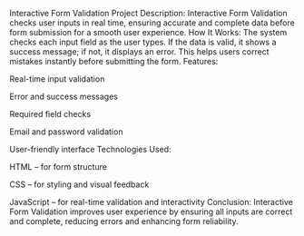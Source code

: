 Interactive Form Validation
Project Description:
Interactive Form Validation checks user inputs in real time, ensuring accurate and complete data before form submission for a smooth user experience.
How It Works:
The system checks each input field as the user types. If the data is valid, it shows a success message; if not, it displays an error. This helps users correct mistakes instantly before submitting the form.
Features:

Real-time input validation

Error and success messages

Required field checks

Email and password validation

User-friendly interface
Technologies Used:

HTML – for form structure

CSS – for styling and visual feedback

JavaScript – for real-time validation and interactivity
Conclusion:
Interactive Form Validation improves user experience by ensuring all inputs are correct and complete, reducing errors and enhancing form reliability.
